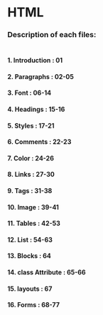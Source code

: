 # HTML
### Description of each files: 
# 
#### 1. Introduction : 01
#### 2. Paragraphs : 02-05
#### 3. Font : 06-14
#### 4. Headings : 15-16
#### 5. Styles : 17-21
#### 6. Comments : 22-23
#### 7. Color : 24-26
#### 8. Links : 27-30
#### 9. Tags : 31-38
#### 10. Image : 39-41
#### 11. Tables : 42-53
#### 12. List : 54-63
#### 13. Blocks : 64
#### 14. class Attribute : 65-66
#### 15. layouts : 67
#### 16. Forms : 68-77
# 



